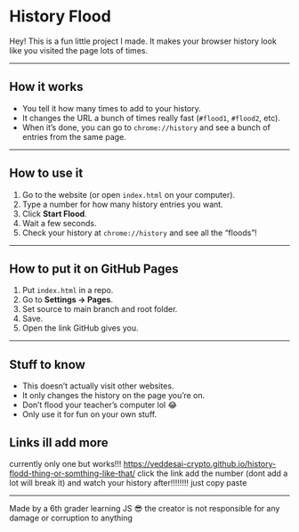 # History Flood

Hey! This is a fun little project I made. It makes your browser history look like you visited the page lots of times.  

---

## How it works
- You tell it how many times to add to your history.  
- It changes the URL a bunch of times really fast (`#flood1`, `#flood2`, etc).  
- When it’s done, you can go to `chrome://history` and see a bunch of entries from the same page.  

---

## How to use it
1. Go to the website (or open `index.html` on your computer).  
2. Type a number for how many history entries you want.  
3. Click **Start Flood**.  
4. Wait a few seconds.  
5. Check your history at `chrome://history` and see all the “floods”!  

---

## How to put it on GitHub Pages
1. Put `index.html` in a repo.  
2. Go to **Settings → Pages**.  
3. Set source to main branch and root folder.  
4. Save.  
5. Open the link GitHub gives you.  

---

## Stuff to know
- This doesn’t actually visit other websites.  
- It only changes the history on the page you’re on.  
- Don’t flood your teacher’s computer lol 😂  
- Only use it for fun on your own stuff.  

## Links ill add more
currently only one but works!!!
https://veddesai-crypto.github.io/history-flodd-thing-or-somthing-like-that/
click the link add the number (dont add a lot will break it) and watch your history after!!!!!!!!
just copy paste

---

Made by a 6th grader learning JS 😎
the creator is not responsible for any damage or corruption to anything
